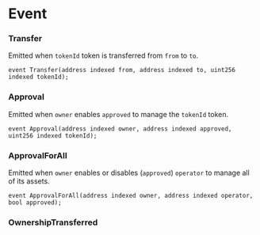 # Event

### Transfer
Emitted when `tokenId` token is transferred from `from` to `to`.

``` solidity
event Transfer(address indexed from, address indexed to, uint256 indexed tokenId);
```

### Approval
Emitted when `owner` enables `approved` to manage the `tokenId` token.

``` solidity
event Approval(address indexed owner, address indexed approved, uint256 indexed tokenId);
```

### ApprovalForAll
Emitted when `owner` enables or disables (`approved`) `operator` to manage all of its assets.

``` solidity
event ApprovalForAll(address indexed owner, address indexed operator, bool approved);
```

### OwnershipTransferred